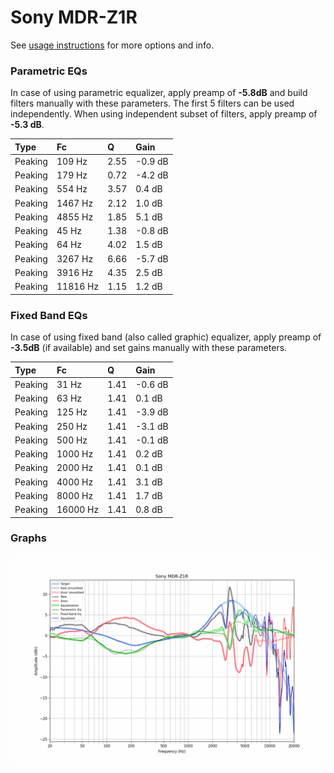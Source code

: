 # Sony MDR-Z1R
See [usage instructions](https://github.com/jaakkopasanen/AutoEq#usage) for more options and info.

### Parametric EQs
In case of using parametric equalizer, apply preamp of **-5.8dB** and build filters manually
with these parameters. The first 5 filters can be used independently.
When using independent subset of filters, apply preamp of **-5.3 dB**.

| Type    | Fc       |    Q | Gain    |
|:--------|:---------|:-----|:--------|
| Peaking | 109 Hz   | 2.55 | -0.9 dB |
| Peaking | 179 Hz   | 0.72 | -4.2 dB |
| Peaking | 554 Hz   | 3.57 | 0.4 dB  |
| Peaking | 1467 Hz  | 2.12 | 1.0 dB  |
| Peaking | 4855 Hz  | 1.85 | 5.1 dB  |
| Peaking | 45 Hz    | 1.38 | -0.8 dB |
| Peaking | 64 Hz    | 4.02 | 1.5 dB  |
| Peaking | 3267 Hz  | 6.66 | -5.7 dB |
| Peaking | 3916 Hz  | 4.35 | 2.5 dB  |
| Peaking | 11816 Hz | 1.15 | 1.2 dB  |

### Fixed Band EQs
In case of using fixed band (also called graphic) equalizer, apply preamp of **-3.5dB**
(if available) and set gains manually with these parameters.

| Type    | Fc       |    Q | Gain    |
|:--------|:---------|:-----|:--------|
| Peaking | 31 Hz    | 1.41 | -0.6 dB |
| Peaking | 63 Hz    | 1.41 | 0.1 dB  |
| Peaking | 125 Hz   | 1.41 | -3.9 dB |
| Peaking | 250 Hz   | 1.41 | -3.1 dB |
| Peaking | 500 Hz   | 1.41 | -0.1 dB |
| Peaking | 1000 Hz  | 1.41 | 0.2 dB  |
| Peaking | 2000 Hz  | 1.41 | 0.1 dB  |
| Peaking | 4000 Hz  | 1.41 | 3.1 dB  |
| Peaking | 8000 Hz  | 1.41 | 1.7 dB  |
| Peaking | 16000 Hz | 1.41 | 0.8 dB  |

### Graphs
![](./Sony%20MDR-Z1R.png)